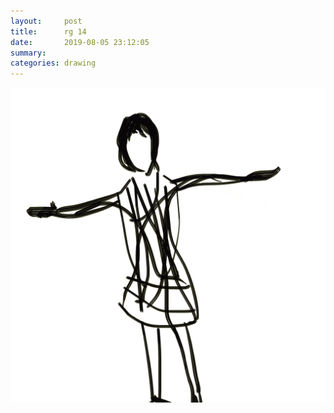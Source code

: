 ```yaml
---
layout:     post
title:      rg 14
date:       2019-08-05 23:12:05
summary:    
categories: drawing
---
```

![rg 14](/images/diary/rg-14.png ".")
